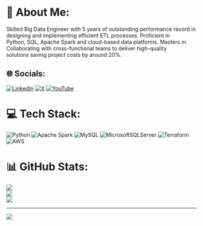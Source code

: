 # 💫 About Me:
Skilled Big Data Engineer with 5 years of outstanding performance record in designing and implementing efficient ETL processes. Proficient in<br>Python, SQL, Apache Spark and cloud-based data platforms. Masters in Collaborating with cross-functional teams to deliver high-quality<br>solutions saving project costs by around 20%.


## 🌐 Socials:
[![LinkedIn](https://img.shields.io/badge/LinkedIn-%230077B5.svg?logo=linkedin&logoColor=white)](https://linkedin.com/in/sebastian-srikanth) [![X](https://img.shields.io/badge/X-black.svg?logo=X&logoColor=white)](https://x.com/srikanth_sabi) [![YouTube](https://img.shields.io/badge/YouTube-%23FF0000.svg?logo=YouTube&logoColor=white)](https://youtube.com/@sebastiansrikanth) 

# 💻 Tech Stack:
![Python](https://img.shields.io/badge/python-3670A0?style=for-the-badge&logo=python&logoColor=ffdd54) ![Apache Spark](https://img.shields.io/badge/Apache%20Spark-FDEE21?style=for-the-badge&logo=apachespark&logoColor=black) ![MySQL](https://img.shields.io/badge/mysql-4479A1.svg?style=for-the-badge&logo=mysql&logoColor=white) ![MicrosoftSQLServer](https://img.shields.io/badge/Microsoft%20SQL%20Server-CC2927?style=for-the-badge&logo=microsoft%20sql%20server&logoColor=white) ![Terraform](https://img.shields.io/badge/terraform-%235835CC.svg?style=for-the-badge&logo=terraform&logoColor=white) ![AWS](https://img.shields.io/badge/AWS-%23FF9900.svg?style=for-the-badge&logo=amazon-aws&logoColor=white)
# 📊 GitHub Stats:
![](https://github-readme-stats.vercel.app/api?username=sebastian-srikanth&theme=dark&hide_border=false&include_all_commits=false&count_private=false)<br/>
![](https://github-readme-streak-stats.herokuapp.com/?user=sebastian-srikanth&theme=dark&hide_border=false)<br/>
![](https://github-readme-stats.vercel.app/api/top-langs/?username=sebastian-srikanth&theme=dark&hide_border=false&include_all_commits=false&count_private=false&layout=compact)

---
[![](https://visitcount.itsvg.in/api?id=sebastian-srikanth&icon=0&color=0)](https://visitcount.itsvg.in)

<!-- Proudly created with GPRM ( https://gprm.itsvg.in ) -->